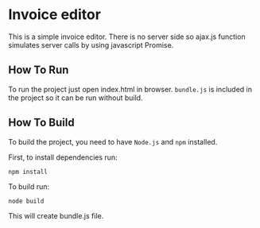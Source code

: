 Invoice editor
==============

This is a simple invoice editor. There is no server side so ajax.js function simulates server calls by using javascript Promise.


How To Run
----------
To run the project just open index.html in browser. `bundle.js` is included in the project so it can be run without build.

How To Build
------------
To build the project, you need to have `Node.js` and `npm` installed.

First, to install dependencies run:
```
npm install
```

To build run:
```
node build
```
This will create bundle.js file.